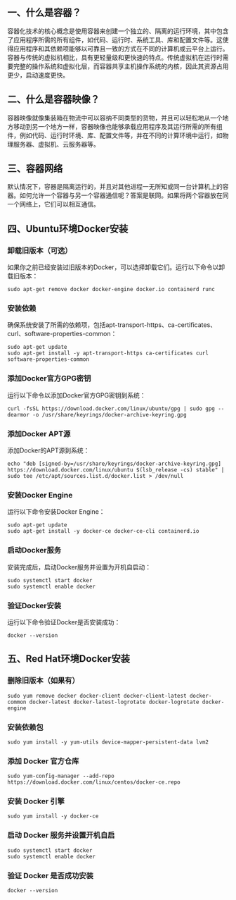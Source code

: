 ## 一、什么是容器？
容器化技术的核心概念是使用容器来创建一个独立的、隔离的运行环境，其中包含了应用程序所需的所有组件，如代码、运行时、系统工具、库和配置文件等。这使得应用程序和其依赖项能够以可靠且一致的方式在不同的计算机或云平台上运行。
容器与传统的虚拟机相比，具有更轻量级和更快速的特点。传统虚拟机在运行时需要完整的操作系统和虚拟化层，而容器共享主机操作系统的内核，因此其资源占用更少，启动速度更快。
## 二、什么是容器映像？
容器映像就像集装箱在物流中可以容纳不同类型的货物，并且可以轻松地从一个地方移动到另一个地方一样，容器映像也能够承载应用程序及其运行所需的所有组件，例如代码、运行时环境、库、配置文件等，并在不同的计算环境中运行，如物理服务器、虚拟机、云服务器等。
## 三、容器网络
默认情况下，容器是隔离运行的，并且对其他进程一无所知或同一台计算机上的容器。如何允许一个容器与另一个容器通信呢？答案是联网。如果将两个容器放在同一个网络上，它们可以相互通信。
## 四、Ubuntu环境Docker安装
### 卸载旧版本（可选）
如果你之前已经安装过旧版本的Docker，可以选择卸载它们。运行以下命令以卸载旧版本：
```
sudo apt-get remove docker docker-engine docker.io containerd runc
```
### 安装依赖
确保系统安装了所需的依赖项，包括apt-transport-https、ca-certificates、curl、software-properties-common：
```
sudo apt-get update
sudo apt-get install -y apt-transport-https ca-certificates curl software-properties-common
```
### 添加Docker官方GPG密钥
运行以下命令以添加Docker官方GPG密钥到系统：
```
curl -fsSL https://download.docker.com/linux/ubuntu/gpg | sudo gpg --dearmor -o /usr/share/keyrings/docker-archive-keyring.gpg
```
### 添加Docker APT源
添加Docker的APT源到系统：
```
echo "deb [signed-by=/usr/share/keyrings/docker-archive-keyring.gpg] https://download.docker.com/linux/ubuntu $(lsb_release -cs) stable" | sudo tee /etc/apt/sources.list.d/docker.list > /dev/null
```
### 安装Docker Engine
运行以下命令安装Docker Engine：
```
sudo apt-get update
sudo apt-get install -y docker-ce docker-ce-cli containerd.io
```
### 启动Docker服务
安装完成后，启动Docker服务并设置为开机自启动：
```
sudo systemctl start docker
sudo systemctl enable docker
```
### 验证Docker安装
运行以下命令验证Docker是否安装成功：
```
docker --version
```
## 五、Red Hat环境Docker安装
### 删除旧版本（如果有）
```
sudo yum remove docker docker-client docker-client-latest docker-common docker-latest docker-latest-logrotate docker-logrotate docker-engine

```
### 安装依赖包
```
sudo yum install -y yum-utils device-mapper-persistent-data lvm2
```
### 添加 Docker 官方仓库
```
sudo yum-config-manager --add-repo https://download.docker.com/linux/centos/docker-ce.repo
```
### 安装 Docker 引擎
```
sudo yum install -y docker-ce
```
### 启动 Docker 服务并设置开机自启
```
sudo systemctl start docker
sudo systemctl enable docker
```
### 验证 Docker 是否成功安装
```
docker --version
```
